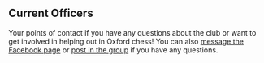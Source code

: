 ## Current Officers

Your points of contact if you have any questions about the club or want to get involved in helping out in Oxford chess! You can also [message the Facebook page](https://m.me/oxfordunichess) or [post in the group](https://www.facebook.com/groups/oxford.chess.club/) if you have any questions.

<data-table src="committee2025.json">

